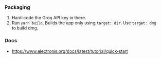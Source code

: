 

### Packaging

1. Hard-code the Groq API key in there.
2. Run `yarn build`. Builds the app only using `target: dir`. Use `target: dmg` to build dmg.

### Docs

- https://www.electronjs.org/docs/latest/tutorial/quick-start
